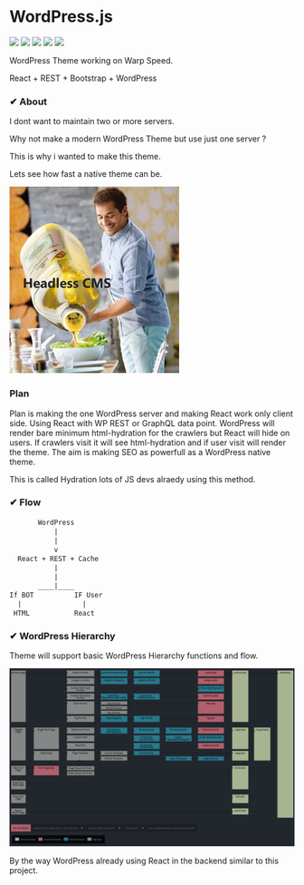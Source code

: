 # WordPress.js


![](https://img.shields.io/badge/Status-Under_Development-orange.svg)
![](https://img.shields.io/badge/WordPress-blue.svg) 
![](https://img.shields.io/badge/JS-yellow.svg)
![](https://img.shields.io/badge/React-yellow.svg)
![](https://img.shields.io/badge/REST-pink.svg)


WordPress Theme working on Warp Speed.

React + REST + Bootstrap + WordPress


### ✔ About
I dont want to maintain two or more servers.

Why not make a modern WordPress Theme but use just one server ?

This is why i wanted to make this theme. 

Lets see how fast a native theme can be.

![](https://raw.githubusercontent.com/sinanisler/sinanisler/master/img/headless-cms.jpg)


### Plan
Plan is making the one WordPress server and making React work only client side.
Using React with WP REST or GraphQL data point.
WordPress will render bare minimum html-hydration for the crawlers but React will hide on users.
If crawlers visit it will see html-hydration and if user visit will render the theme. 
The aim is making SEO as powerfull as a WordPress native theme.

This is called Hydration lots of JS devs alraedy using this method.



### ✔ Flow
```
       WordPress 
           |
           |
           v
  React + REST + Cache
           |
           |
       ____|____
If BOT          IF User
  |               |
 HTML           React 
```

### ✔ WordPress Hierarchy
Theme will support basic WordPress Hierarchy functions and flow.

![](https://raw.githubusercontent.com/sinanisler/sinanisler/master/WordPress-Hierarchy-v2.png)

By the way WordPress already using React in the backend similar to this project.
